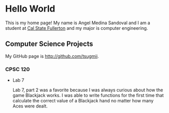 # Hello World

This is my home page! My name is Angel Medina Sandoval and I am a student at [Cal State Fullerton](http://www.fullerton.edu/) and my major is computer engineering.

## Computer Science Projects

My GitHub page is http://github.com/tsugmii.

### CPSC 120

* Lab 7

    Lab 7, part 2 was a favorite because I was always curious about how the
    game Blackjack works. I was able to write functions for the first time
    that calculate the correct value of a Blackjack hand no matter how many
    Aces were dealt.

